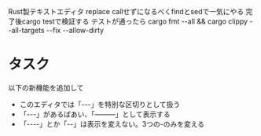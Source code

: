 Rust製テキストエディタ
replace callせずになるべくfindとsedで一気にやる
完了後cargo testで検証する
テストが通ったら cargo fmt --all && cargo clippy --all-targets --fix --allow-dirty

# タスク

以下の新機能を追加して

- このエディタでは「---」を特別な区切りとして扱う
- 「---」があるばあい、「―――」として表示する
- 「----」とか「--」は表示を変えない。3つの-のみを変える
